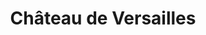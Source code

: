 ---
guid: "01745ed0dc74"
title: "Château de Versailles"
latlng: "48.804828, 2.120123"
videoId: "ND5h5PXvBhk" 
---